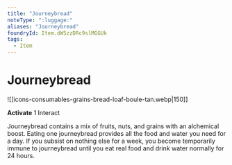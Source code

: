 ```yaml
---
title: "Journeybread"
noteType: ":luggage:"
aliases: "Journeybread"
foundryId: Item.dW5zzDRc9slMGGUk
tags:
  - Item
---
```


# Journeybread
![[icons-consumables-grains-bread-loaf-boule-tan.webp|150]]

**Activate** 1 Interact

Journeybread contains a mix of fruits, nuts, and grains with an alchemical boost. Eating one journeybread provides all the food and water you need for a day. If you subsist on nothing else for a week, you become temporarily immune to journeybread until you eat real food and drink water normally for 24 hours.
